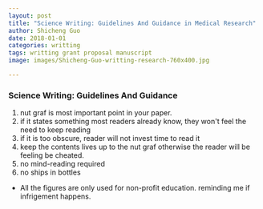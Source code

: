 ```yaml
---
layout: post
title: "Science Writing: Guidelines And Guidance in Medical Research"
author: Shicheng Guo
date: 2018-01-01
categories: writting
tags: writting grant proposal manuscript
image: images/Shicheng-Guo-writting-research-760x400.jpg	

---
```


### Science Writing: Guidelines And Guidance

1. nut graf is most important point in your paper.
2. if it states something most readers already know, they won't feel the need to keep reading
3. if it is too obscure, reader will not invest time to read it
4. keep the contents lives up to the nut graf otherwise the reader will be feeling be cheated.
5. no mind-reading required
6. no ships in bottles

* All the figures are only used for non-profit education. reminding me if infrigement happens.

